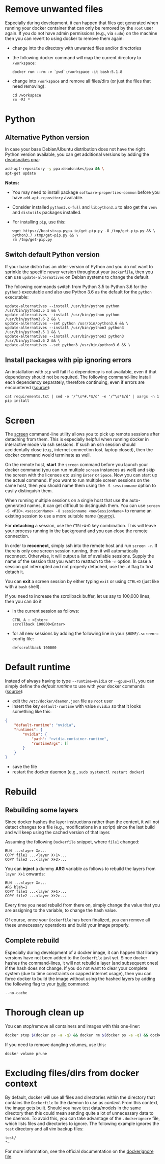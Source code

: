 # Remove unwanted files

Especially during development, it can happen that files get generated when running
your docker container that can only be removed by the `root` user again. If you 
do not have admin permissions (e.g., via `sudo`) on the machine then you can 
revert to using docker to remove them again:

* change into the directory with unwanted files and/or directories

* the following docker command will map the current directory to `/workspace`:

    ```
    docker run --rm -v `pwd`:/workspace -it bash:5.1.8
    ```
  
* change into `/workspace` and remove all files/dirs (or just the files that need removing):

    ```
    cd /workspace
    rm -Rf *
    ```

# Python

## Alternative Python version

In case your base Debian/Ubuntu distribution does not have the right Python version 
available, you can get additional versions by adding the [deadsnakes ppa](https://launchpad.net/~deadsnakes/+archive/ubuntu/ppa):

```bash
add-apt-repository -y ppa:deadsnakes/ppa && \
apt-get update
```

**Notes:** 

* You may need to install package `software-properties-common` before you have `add-apt-repository` available.
* Consider installed `python3.x-full` and `libpython3.x` to also get the `venv` and `distutils` packages installed.
* For installing `pip`, use this:

    ```
    wget https://bootstrap.pypa.io/get-pip.py -O /tmp/get-pip.py && \
    python3.7 /tmp/get-pip.py && \
    rm /tmp/get-pip.py
    ```


## Switch default Python version

If your base distro has an older version of Python and you do not want to sprinkle the
specific newer version throughout your `Dockerfile`, then you can use `update-alternatives`
on Debian systems to change the default.

The following commands switch from Python 3.5 to Python 3.6 for the `python3` executable
and also use Python 3.6 as the default for the `python` executable:

```commandline
update-alternatives --install /usr/bin/python python /usr/bin/python3.5 1 && \
update-alternatives --install /usr/bin/python python /usr/bin/python3.6 2 && \
update-alternatives --set python /usr/bin/python3.6 && \
update-alternatives --install /usr/bin/python3 python3 /usr/bin/python3.5 1 && \
update-alternatives --install /usr/bin/python3 python3 /usr/bin/python3.6 2 && \
update-alternatives --set python3 /usr/bin/python3.6 && \
```

## Install packages with pip ignoring errors

An installation with `pip` will fail if a dependency is not available, even if that dependency should not be required.
The following command-line install each dependency separately, therefore continuing, even if errors are encountered ([source](https://stackoverflow.com/a/54053100)):

```
cat requirements.txt | sed -e '/^\s*#.*$/d' -e '/^\s*$/d' | xargs -n 1 pip install
```


# Screen

The [screen](https://linux.die.net/man/1/screen) command-line utility allows you to 
pick up remote sessions after detaching from them. This is especially helpful when 
running docker in interactive mode via ssh sessions. If such an ssh session should
accidentally close (e.g., internet connection lost, laptop closed), then the
docker command would terminate as well.

On the remote host, **start** the `screen` command before you launch your docker command 
(you can run multiple `screen` instances as well) and skip the screen with the licenses 
etc using `Enter` or `Space`. Now you can start up the actual command. If you want to 
run multiple screen sessions on the same host, then you should name them using the 
`-S sessionname` option to easily distinguish them. 

When running multiple sessions on a single host that use the auto-generated names, 
it can get difficult to distinguish them. You can use 
`screen -S <PID>.<sessionName> -X sessionname <newSessionName>` to rename an 
existing session to use a more suitable name ([source](https://www.shellhacks.com/screen-rename-session/)).

For **detaching** a session, use the `CTRL+A+D` key combination. This will leave your 
process running in the background and you can close the remote connection.

In order to **reconnect**, simply ssh into the remote host and run `screen -r`. If there
is only one screen session running, then it will automatically reconnect. Otherwise, it
will output a list of available sessions. Supply the name of the session that you want to 
reattach to the `-r` option. In case a session got interrupted and not properly detached,
use the `-d` flag to first detach it.

You can **exit** a screen session by either typing `exit` or using `CTRL+D` (just like
with a `bash` shell).

If you need to increase the scrollback buffer, let us say to 100,000 lines, then you can do it

* in the current session as follows:

    ```
    CTRL A : <Enter>
    scrollback 100000<Enter>
    ```

* for all new sessions by adding the following line in your `$HOME/.screenrc` config file:

    ```
    defscrollback 100000
    ```


# Default runtime

Instead of always having to type `--runtime=nvidia` or `--gpus=all`, you can simply define
the *default runtime* to use with your docker commands ([source](https://docs.nvidia.com/dgx/nvidia-container-runtime-upgrade/index.html)):

* edit the `/etc/docker/daemon.json` file as `root` user
* insert the key `default-runtime` with value `nvidia` so that it looks something like this:
  
```json
{
    "default-runtime": "nvidia",
    "runtimes": {
        "nvidia": {
            "path": "nvidia-container-runtime",
            "runtimeArgs": []
        }
    }
}
```

* save the file
* restart the docker daemon (e.g., `sudo systemctl restart docker`)

# Rebuild

## Rebuilding some layers

Since docker hashes the layer instructions rather than the content, it will not detect changes to a file 
(e.g., modifications in a script) since the last build and will keep using the cached version of that layer.

Assuming the following `Dockerfile` snippet, where `file1` changed:

```
RUN ...<layer X>...
COPY file1 ...<layer X+1>...
COPY file2 ...<layer X+2>...
```

You can **inject** a dummy **ARG** variable as follows to rebuild the layers from `layer X+1` onwards:

```
RUN ...<layer X>...
ARG blah=1
COPY file1 ...<layer X+1>...
COPY file2 ...<layer X+2>...
```

Every time you need rebuild from there on, simply change the value that you are assigning to the variable, 
to change the hash value.

Of course, once your `Dockerfile` has been finalized, you can remove all these unnecessary operations and
build your image properly.


## Complete rebuild

Especially during development of a docker image, it can happen that library versions have not been added to the `Dockerfile` just yet. Since docker hashes the command-lines, it will not rebuild a layer (and subsequent ones) if the hash does not change. If you do not want to clear your complete system (due to time constraints or capped internet usage), then you can force docker to build the image without using the hashed layers by adding the following flag to your [build](https://docs.docker.com/engine/reference/commandline/build/) command:

```
--no-cache
```


# Thorough clean up

You can stop/remove all containers and images with this one-liner:

```bash
docker stop $(docker ps -a -q) && docker rm $(docker ps -a -q) && docker system prune -a
```

If you need to remove dangling volumes, use this:

```commandline
docker volume prune
```

# Excluding files/dirs from docker context

By default, docker will use all files and directories within the directory that contains the `Dockerfile` to
the daemon to use as *context*. From this context, the image gets built. Should you have test data/models
in the same directory then this could mean sending quite a lot of unnecessary data to the daemon. To avoid this,
you can take advantage of the `.dockerignore` file, which lists files and directories to ignore. The following
example ignores the `test` directory and all vim backup files:

```
test/
*~
```

For more information, see the official documentation on the [dockerignore file](https://docs.docker.com/engine/reference/builder/#dockerignore-file).
